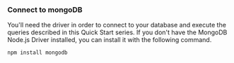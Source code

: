 ### Connect to mongoDB

You'll need the driver in order to connect to your database and execute the queries described in this Quick Start series.
If you don't have the MongoDB Node.js Driver installed, you can install it with the following command.

`npm install mongodb`

